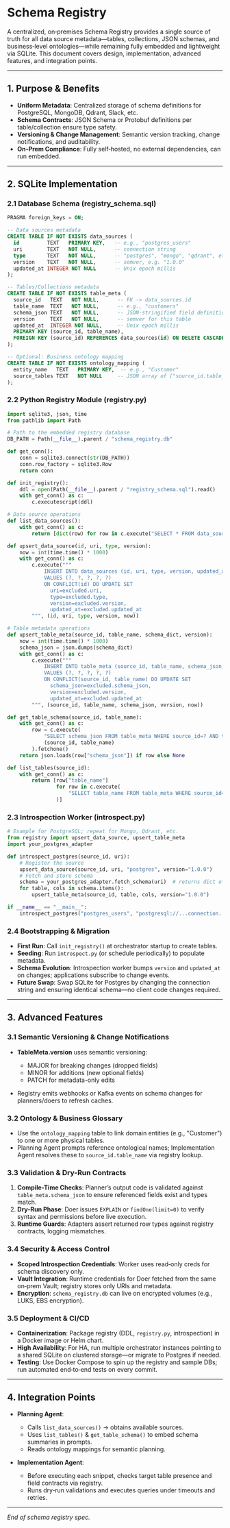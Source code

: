 # Schema Registry

A centralized, on‑premises Schema Registry provides a single source of truth for all data source metadata—tables, collections, JSON schemas, and business‑level ontologies—while remaining fully embedded and lightweight via SQLite. This document covers design, implementation, advanced features, and integration points.

---

## 1. Purpose & Benefits

* **Uniform Metadata**: Centralized storage of schema definitions for PostgreSQL, MongoDB, Qdrant, Slack, etc.
* **Schema Contracts**: JSON Schema or Protobuf definitions per table/collection ensure type safety.
* **Versioning & Change Management**: Semantic version tracking, change notifications, and auditability.
* **On‑Prem Compliance**: Fully self‑hosted, no external dependencies, can run embedded.

---

## 2. SQLite Implementation

### 2.1 Database Schema (registry\_schema.sql)

```sql
PRAGMA foreign_keys = ON;

-- Data sources metadata
CREATE TABLE IF NOT EXISTS data_sources (
  id         TEXT   PRIMARY KEY,   -- e.g., "postgres_users"
  uri        TEXT   NOT NULL,      -- connection string
  type       TEXT   NOT NULL,      -- "postgres", "mongo", "qdrant", etc.
  version    TEXT   NOT NULL,      -- semver, e.g. "1.0.0"
  updated_at INTEGER NOT NULL      -- Unix epoch millis
);

-- Tables/Collections metadata
CREATE TABLE IF NOT EXISTS table_meta (
  source_id   TEXT   NOT NULL,      -- FK -> data_sources.id
  table_name  TEXT   NOT NULL,      -- e.g., "customers"
  schema_json TEXT   NOT NULL,      -- JSON-stringified field definitions
  version     TEXT   NOT NULL,      -- semver for this table
  updated_at  INTEGER NOT NULL,     -- Unix epoch millis
  PRIMARY KEY (source_id, table_name),
  FOREIGN KEY (source_id) REFERENCES data_sources(id) ON DELETE CASCADE
);

-- Optional: Business ontology mapping
CREATE TABLE IF NOT EXISTS ontology_mapping (
  entity_name   TEXT   PRIMARY KEY,  -- e.g., "Customer"
  source_tables TEXT   NOT NULL     -- JSON array of ["source_id.table_name"]
);
```

### 2.2 Python Registry Module (registry.py)

```python
import sqlite3, json, time
from pathlib import Path

# Path to the embedded registry database
DB_PATH = Path(__file__).parent / "schema_registry.db"

def get_conn():
    conn = sqlite3.connect(str(DB_PATH))
    conn.row_factory = sqlite3.Row
    return conn

def init_registry():
    ddl = open(Path(__file__).parent / "registry_schema.sql").read()
    with get_conn() as c:
        c.executescript(ddl)

# Data source operations
def list_data_sources():
    with get_conn() as c:
        return [dict(row) for row in c.execute("SELECT * FROM data_sources")]

def upsert_data_source(id, uri, type, version):
    now = int(time.time() * 1000)
    with get_conn() as c:
        c.execute("""
            INSERT INTO data_sources (id, uri, type, version, updated_at)
            VALUES (?, ?, ?, ?, ?)
            ON CONFLICT(id) DO UPDATE SET
              uri=excluded.uri,
              type=excluded.type,
              version=excluded.version,
              updated_at=excluded.updated_at
        """, (id, uri, type, version, now))

# Table metadata operations
def upsert_table_meta(source_id, table_name, schema_dict, version):
    now = int(time.time() * 1000)
    schema_json = json.dumps(schema_dict)
    with get_conn() as c:
        c.execute("""
            INSERT INTO table_meta (source_id, table_name, schema_json, version, updated_at)
            VALUES (?, ?, ?, ?, ?)
            ON CONFLICT(source_id, table_name) DO UPDATE SET
              schema_json=excluded.schema_json,
              version=excluded.version,
              updated_at=excluded.updated_at
        """, (source_id, table_name, schema_json, version, now))

def get_table_schema(source_id, table_name):
    with get_conn() as c:
        row = c.execute(
            "SELECT schema_json FROM table_meta WHERE source_id=? AND table_name=?",
            (source_id, table_name)
        ).fetchone()
    return json.loads(row["schema_json"]) if row else None

def list_tables(source_id):
    with get_conn() as c:
        return [row["table_name"]
                for row in c.execute(
                    "SELECT table_name FROM table_meta WHERE source_id=?", (source_id,)
                )]
```

### 2.3 Introspection Worker (introspect.py)

```python
# Example for PostgreSQL; repeat for Mongo, Qdrant, etc.
from registry import upsert_data_source, upsert_table_meta
import your_postgres_adapter

def introspect_postgres(source_id, uri):
    # Register the source
    upsert_data_source(source_id, uri, "postgres", version="1.0.0")
    # Fetch and store schema
    schema = your_postgres_adapter.fetch_schema(uri)  # returns dict of {table: {col: type}}
    for table, cols in schema.items():
        upsert_table_meta(source_id, table, cols, version="1.0.0")

if __name__ == "__main__":
    introspect_postgres("postgres_users", "postgresql://...connection...")
```

### 2.4 Bootstrapping & Migration

* **First Run**: Call `init_registry()` at orchestrator startup to create tables.
* **Seeding**: Run `introspect.py` (or schedule periodically) to populate metadata.
* **Schema Evolution**: Introspection worker bumps `version` and `updated_at` on changes; applications subscribe to change events.
* **Future Swap**: Swap SQLite for Postgres by changing the connection string and ensuring identical schema—no client code changes required.

---

## 3. Advanced Features

### 3.1 Semantic Versioning & Change Notifications

* **TableMeta.version** uses semantic versioning:

  * MAJOR for breaking changes (dropped fields)
  * MINOR for additions (new optional fields)
  * PATCH for metadata-only edits
* Registry emits webhooks or Kafka events on schema changes for planners/doers to refresh caches.

### 3.2 Ontology & Business Glossary

* Use the `ontology_mapping` table to link domain entities (e.g., "Customer") to one or more physical tables.
* Planning Agent prompts reference ontological names; Implementation Agent resolves these to `source_id.table_name` via registry lookup.

### 3.3 Validation & Dry-Run Contracts

1. **Compile-Time Checks**: Planner’s output code is validated against `table_meta.schema_json` to ensure referenced fields exist and types match.
2. **Dry-Run Phase**: Doer issues `EXPLAIN` or `findOne(limit=0)` to verify syntax and permissions before live execution.
3. **Runtime Guards**: Adapters assert returned row types against registry contracts, logging mismatches.

### 3.4 Security & Access Control

* **Scoped Introspection Credentials**: Worker uses read‑only creds for schema discovery only.
* **Vault Integration**: Runtime credentials for Doer fetched from the same on‑prem Vault; registry stores only URIs and metadata.
* **Encryption**: `schema_registry.db` can live on encrypted volumes (e.g., LUKS, EBS encryption).

### 3.5 Deployment & CI/CD

* **Containerization**: Package registry (DDL, `registry.py`, introspection) in a Docker image or Helm chart.
* **High Availability**: For HA, run multiple orchestrator instances pointing to a shared SQLite on clustered storage—or migrate to Postgres if needed.
* **Testing**: Use Docker Compose to spin up the registry and sample DBs; run automated end‑to‑end tests on every commit.

---

## 4. Integration Points

* **Planning Agent**:

  * Calls `list_data_sources()` → obtains available sources.
  * Uses `list_tables()` & `get_table_schema()` to embed schema summaries in prompts.
  * Reads ontology mappings for semantic planning.

* **Implementation Agent**:

  * Before executing each snippet, checks target table presence and field contracts via registry.
  * Runs dry‑run validations and executes queries under timeouts and retries.

---

*End of schema registry spec.*
